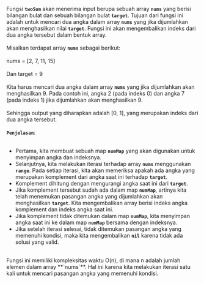 Fungsi **`twoSum`** akan menerima input berupa sebuah array **`nums`** yang berisi bilangan bulat dan sebuah bilangan bulat **`target`**. Tujuan dari fungsi ini adalah untuk mencari dua angka dalam array **`nums`** yang jika dijumlahkan akan menghasilkan nilai **`target`**. Fungsi ini akan mengembalikan indeks dari dua angka tersebut dalam bentuk array.
​<br><br>
Misalkan terdapat array **`nums`** sebagai berikut:
​<br><br>
nums = [2, 7, 11, 15]
​<br><br>
Dan target = 9
​<br><br>
Kita harus mencari dua angka dalam array **`nums`** yang jika dijumlahkan akan menghasilkan 9. Pada contoh ini, angka 2 (pada indeks 0) dan angka 7 (pada indeks 1) jika dijumlahkan akan menghasilkan 9.
​<br><br>
Sehingga output yang diharapkan adalah [0, 1], yang merupakan indeks dari dua angka tersebut.
​<br>
​<br>
**`Penjelasan`**:
​<br>
<br>
* Pertama, kita membuat sebuah map **`numMap`** yang akan digunakan untuk menyimpan angka dan indeksnya.
* Selanjutnya, kita melakukan iterasi terhadap array **`nums`** menggunakan **`range`**. Pada setiap iterasi, kita akan memeriksa apakah ada angka yang merupakan komplement dari angka saat ini terhadap **`target`**.
* Komplement dihitung dengan mengurangi angka saat ini dari **`target`**.
* Jika komplement tersebut sudah ada dalam map **`numMap`**, artinya kita telah menemukan pasangan angka yang dijumlahkan akan menghasilkan **`target`**. Kita mengembalikan array berisi indeks angka komplement dan indeks angka saat ini.
* Jika komplement tidak ditemukan dalam map **`numMap`**, kita menyimpan angka saat ini ke dalam map **`numMap`** bersama dengan indeksnya.
* Jika setelah iterasi selesai, tidak ditemukan pasangan angka yang memenuhi kondisi, maka kita mengembalikan **`nil`** karena tidak ada solusi yang valid.
​<br>
<br>
Fungsi ini memiliki kompleksitas waktu O(n), di mana n adalah jumlah elemen dalam array **`nums`**. Hal ini karena kita melakukan iterasi satu kali untuk mencari pasangan angka yang memenuhi kondisi.

